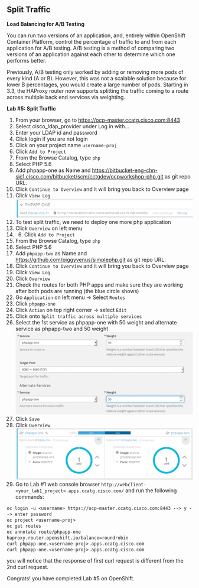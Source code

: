## Split Traffic 

**Load Balancing for A/B Testing**

You can run two versions of an application, and, entirely within OpenShift Container Platform, control the percentage of traffic to and from each application for A/B testing. A/B testing is a method of comparing two versions of an application against each other to determine which one performs better.

Previously, A/B testing only worked by adding or removing more pods of every kind (A or B). However, this was not a scalable solution because for lower B percentages, you would create a large number of pods. Starting in 3.3, the HAProxy router now supports splitting the traffic coming to a route across multiple back end services via weighting.


**Lab #5: Split Traffic**

1. From your browser, go to https://ocp-master.ccatg.cisco.com:8443
2. Select cisco_ldap_provider under Log in with...
3. Enter your LDAP id and password
4. Click login if you are not login
5. Click on your project name `username-proj`
6. Click `Add to Project`
7. From the Browse Catalog, type `php`
8. Select PHP 5.6
9. Add phpapp-one as Name and https://bitbucket-eng-chn-sjc1.cisco.com/bitbucket/scm/cctgdev/ocpworkshop-php.git as git repo URL.
10. Click `Continue to Overview` and it will bring you back to Overview page
11. Click `View Log` 
![image](images/viewlog.jpg)
12. To test split traffic, we need to deploy one more php application
13. Click `Overview` on left menu 
14. 6. Click `Add to Project`
15. From the Browse Catalog, type `php`
16. Select PHP 5.6
17. Add `phpapp-two` as Name and https://github.com/piggyvenus/simplephp.git as git repo URL.
18. Click `Continue to Overview` and it will bring you back to Overview page
19. Click `View Log` 
20. Click `Overview`
21. Check the routes for both PHP apps and make sure they are working after both pods are running (the blue circle shows)
22. Go `Application` on left menu → Select `Routes`
23. Click `phpapp-one` 
24. Click `Action` on top right corner → select `Edit`
25. Click onto `Split traffic across multiple services`
26. Select the 1st service as phpapp-one with 50 weight and alternate service as phpapp-two and 50 weight
![image](images/split.jpg)
27. Click `Save`
28. Click `Overview`
![image](images/split2.jpg)
29. Go to Lab #1 web console browser `http://webclient-<your_lab1_project>.apps.ccatg.cisco.com/` and run the following commands:

````
oc login -u <username> https://ocp-master.ccatg.cisco.com:8443 --> y --> enter password
oc project <username-proj>
oc get routes
oc annotate route/phpapp-one haproxy.router.openshift.io/balance=roundrobin
curl phpapp-one.<username-proj>.apps.ccatg.cisco.com 
curl phpapp-one.<username-proj>.apps.ccatg.cisco.com
````
you will notice that the response of first curl request is different from the 2nd curl request.


Congrats! you have completed Lab #5 on OpenShift.





